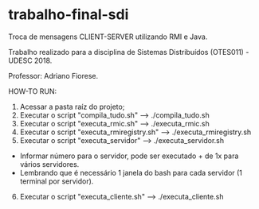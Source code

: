 # trabalho-final-sdi

Troca de mensagens CLIENT-SERVER utilizando RMI e Java.

Trabalho realizado para a disciplina de Sistemas Distribuídos (OTES011) - UDESC 2018.

Professor: Adriano Fiorese.

HOW-TO RUN:

1) Acessar a pasta raíz do projeto;
2) Executar o script "compila_tudo.sh" --> ./compila_tudo.sh
3) Executar o script "executa_rmic.sh" --> ./executa_rmic.sh
4) Executar o script "executa_rmiregistry.sh" --> ./executa_rmiregistry.sh
5) Executar o script "executa_servidor" --> ./executa_servidor.sh
  * Informar número para o servidor, pode ser executado + de 1x para vários servidores.
  * Lembrando que é necessário 1 janela do bash para cada servidor (1 terminal por servidor).
6) Executar o script "executa_cliente.sh" --> ./executa_cliente.sh
